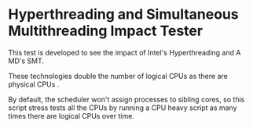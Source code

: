 # Hyperthreading and Simultaneous Multithreading Impact Tester

This test is developed to see the impact of Intel's Hyperthreading and A
MD's SMT.

These technologies double the number of logical CPUs as there are physical CPUs
.

By default, the scheduler won't assign processes to sibling cores, so this script
stress tests all the CPUs by running a CPU heavy script as many times there are
logical CPUs over time.

